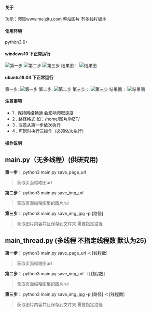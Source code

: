 #### 关于
功能：爬取www.meizitu.com 整站图片
有多线程版本

#### 使用环境

python3.6+



#### windows10 下正常运行
![第一步](http://qiniu.tencentwl.cn/[windows]第一步.png)
![第二步](http://qiniu.tencentwl.cn/[windows]第二步.png)
![第三步](http://qiniu.tencentwl.cn/[windows]第三步.png)
结果图：
![结果图](http://qiniu.tencentwl.cn/[windows]结果图.png)

#### ubuntu18.04 下正常运行
第一步:
![第一步](http://qiniu.tencentwl.cn/[ubuntu]第一步.png)
第二步:
![第二步](http://qiniu.tencentwl.cn/[ubuntu]第二步.png)
第三步：
![第三步](http://qiniu.tencentwl.cn/[ubuntu]第三步.png)
结果图：
![结果图](http://qiniu.tencentwl.cn/[ubuntu]结果图.png)

#### 注意事项
- 1 . 保持网络畅通 会影响爬取速度
- 2 . 路径格式  如：/home/图片/MZT/
- 3 . 注意从第一步依次执行
- 4 . 可同时执行三操作（必须依次执行）

#### 操作说明
main.py（无多线程）(供研究用)
-------------------
**第一步：**
python3 main.py save_page_url
> 获取页面缩略图url

**第二步：**
python3 main.py save_img_url
> 获取页面缩略图里的图片rul

**第三步：**
python3 main.py save_img_jpg -p [路径]
> 获取图片内容并且保存到文件夹 需要指定路径



**main_thread.py (多线程 不指定线程数 默认为25)**
---------------------
**第一步：**
python3 main.py save_page_url -t [线程数]
> 获取页面缩略图url

**第二步：**
python3 main.py save_img_url -t [线程数]
> 获取页面缩略图里的图片rul

**第三步：**
python3 main.py save_img_jpg -p [路径] -t [线程数]
> 获取图片内容并且保存到文件夹 需要指定路径
